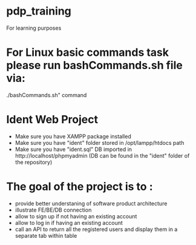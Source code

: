 # pdp_training
For learning purposes

# For Linux basic commands task please run bashCommands.sh file via: 
./bashCommands.sh" command	
	
# Ident Web Project

* Make sure you have XAMPP package installed
* Make sure you have "ident" folder stored in /opt/lampp/htdocs path
* Make sure you have "ident.sql" DB imported in http://localhost/phpmyadmin (DB can be found in the "ident" folder of the repository)

# The goal of the project is to :
 * provide better understaning of software product architecture
 * illustrate FE/BE/DB connection
 * allow to sign up if not having an existing account
 * allow to log in if having an existing account
 * call an API to return all the registered  users and display them in a separate tab within table 
